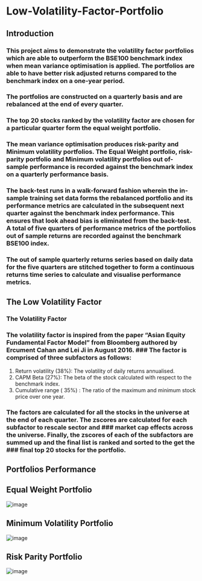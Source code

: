 # Low-Volatility-Factor-Portfolio

## Introduction

### This project aims to demonstrate the volatility factor portfolios which are able to outperform the BSE100 benchmark index when mean variance optimisation is applied. The portfolios are able to have better risk adjusted returns compared to the benchmark index on a one-year period.
### The portfolios are constructed on a quarterly basis and are rebalanced at the end of every quarter.
### The top 20 stocks ranked by the volatility factor are chosen for a particular quarter form the equal weight portfolio. 
### The mean variance optimisation produces risk-parity and Minimum volatility portfolios. The Equal Weight portfolio, risk-parity portfolio and Minimum volatility portfolios out of- sample performance is recorded against the benchmark index on a quarterly performance basis.
### The back-test runs in a walk-forward fashion wherein the in-sample training set data forms the rebalanced portfolio and its performance metrics are calculated in the subsequent next quarter against the benchmark index performance. This ensures that look ahead bias is eliminated from the back-test. A total of five quarters of performance metrics of the portfolios out of sample returns are recorded against the benchmark BSE100 index.
### The out of sample quarterly returns series based on daily data for the five quarters are stitched together to form a continuous returns time series to  calculate and visualise performance metrics.

## The Low Volatility Factor 

### The Volatility Factor
### The volatility factor is inspired from the paper “Asian Equity Fundamental Factor Model” from Bloomberg authored by Ercument Cahan and Lei Ji in August 2016. ### The factor is comprised of three subfactors as follows:
1.	Return volatility (38%): The volatility of daily returns annualised.
2.	CAPM Beta (27%): The beta of the stock calculated with respect to the benchmark index.
3.	Cumulative range ( 35%) : The ratio of the maximum and minimum stock price over one year.
### The factors are calculated for all the stocks in the universe at the end of each quarter. The zscores are calculated for each subfactor to rescale sector and ### market cap effects across the universe. Finally, the zscores of each of the subfactors are summed up and the final list is ranked and sorted to the get the ### final top 20 stocks for the portfolio.

## Portfolios Performance

## Equal Weight Portfolio

![image](https://github.com/user-attachments/assets/28a95b57-c001-4f95-9164-98d9491925fc)

## Minimum Volatility Portfolio

![image](https://github.com/user-attachments/assets/91e17343-fbe2-4300-977f-ddfce0f8de1d)

## Risk Parity Portfolio

![image](https://github.com/user-attachments/assets/8986b204-7962-4c9e-a7a4-1db290655582)





